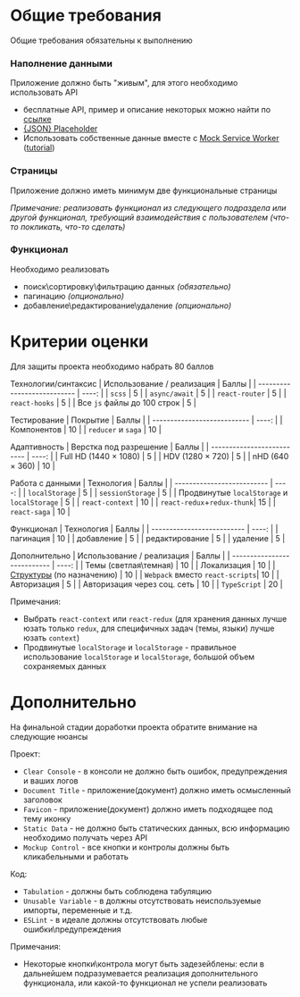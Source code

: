 # Общие требования

Общие требования обязательны к выполнению

### Наполнение данными

Приложение должно быть "живым", для этого необходимо использовать API

- бесплатные API, пример и описание некоторых можно найти по [ссылке](https://proglib.io/p/7-besplatnyh-api-o-kotoryh-nikto-ne-govorit-2020-12-07)
- [{JSON} Placeholder](https://jsonplaceholder.typicode.com/)
- Использовать собственные данные вместе с [Mock Service Worker](https://mswjs.io/) ([tutorial](https://github.com/ArtyomTalonchick/TeachMeSkills/blob/master/MSW.md))

### Страницы

Приложение должно иметь минимум две функциональные страницы

*Примечание: реализовать функционал из следующего подраздела или другой функционал, требующий взаимодействия с пользователем (что-то покликать, что-то сделать)*

### Функционал

Необходимо реализовать 
- поиск\сортировку\фильтрацию данных *(обязательно)*
- пагинацию *(опционально)*
- добавление\редактирование\удаление *(опционально)*

# Критерии оценки

Для защиты проекта необходимо набрать 80 баллов

Технологии/синтаксис
| Использование / реализация  | Баллы |
| --------------------------- | ----: |
| `scss`                      |    5  |
| `async/await`               |    5  |
| `react-router`              |    5  |
| `react-hooks`               |    5  |
| Все `js` файлы до 100 строк |    5  |

Тестирование
| Покрытие                    | Баллы |
| --------------------------- | ----: |
| Компонентов                 |    10 |
| `reducer` и `saga`          |    10 |

Адаптивность
| Верстка под разрешение     | Баллы |
| -------------------------- | ----: |
| Full HD (1440 × 1080)      |    5  |
| HDV (1280 × 720)           |    5  |
| nHD (640 × 360)            |    10 |

Работа с данными
| Технология                 | Баллы |
| -------------------------- | ----: |
| `localStorage`             |    5  |
| `sessionStorage`           |    5  |
| Продвинутые `localStorage` и `localStorage` |    5  |
| `react-context`            |    10 |
| `react-redux`+`redux-thunk`|    15 |
| `react-saga`               |    10 |

Функционал
| Технология                 | Баллы |
| -------------------------- | ----: |
| пагинация                  |    10 |
| добавление                 |    5  |
| редактирование             |    5  |
| удаление                   |    5  |

Дополнительно
| Использование / реализация  | Баллы |
| --------------------------- | ----: |
| Темы (светлая\темная)           |    10 |
| Локализация                     |    10 |
| [Структуры](https://github.com/ArtyomTalonchick/TeachMeSkills/blob/master/Structures.md) (по назначению)       |    10 |
| `Webpack` вместо `react-scripts`|    10 |
| Авторизация                     |    5  |
| Авторизация через соц. сеть     |    10 |
| `TypeScript`                    |    20 |


Примечания:
- Выбрать `react-context` или `react-redux` (для хранения данных лучше юзать только `redux`, для специфичных задач (темы, языки) лучше юзать `context`)
- Продвинутые `localStorage` и `localStorage` - правильное использование `localStorage` и `localStorage`, большой объем сохраняемых данных 


# Дополнительно

На финальной стадии доработки проекта обратите внимание на следующие нюансы

Проект:
- `Clear Console` - в консоли не должно быть ошибок, предупреждения и ваших логов
- `Document Title` - приложение(документ) должно иметь осмысленный заголовок
- `Favicon` - приложение(документ) должно иметь подходящее под тему иконку
- `Static Data` - не должно быть статических данных, всю информацию необходимо получать через API
- `Mockup Control` - все кнопки и контролы должны быть кликабельными и работать

Код:
- `Tabulation` - должны быть соблюдена табуляцию
- `Unusable Variable` - в должны отсутствовать неиспользуемые импорты, переменные и т.д.
- `ESLint` - в идеале должны отсутствовать любые ошибки\предупреждения


Примечания:
- Некоторые кнопки\контрола могут быть задезейблены: если в дальнейшем подразумевается реализация дополнительного функционала, или какой-то функционал не успели реализовать

